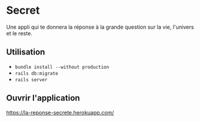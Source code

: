 # Secret

Une appli qui te donnera la réponse à la grande question sur la vie, l'univers et le reste.

## Utilisation

* `bundle install --without production`
* `rails db:migrate`
* `rails server`

## Ouvrir l'application

<https://la-reponse-secrete.herokuapp.com/>

